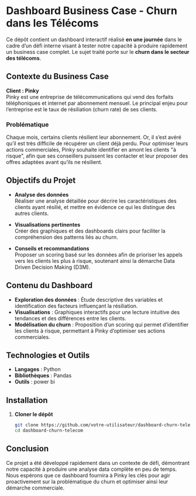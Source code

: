# Dashboard Business Case - Churn dans les Télécoms

Ce dépôt contient un dashboard interactif réalisé **en une journée** dans le cadre d’un défi interne visant à tester notre capacité à produire rapidement un business case complet. Le sujet traité porte sur le **churn dans le secteur des télécoms**.

## Contexte du Business Case

**Client : Pinky**  
Pinky est une entreprise de télécommunications qui vend des forfaits téléphoniques et internet par abonnement mensuel. Le principal enjeu pour l’entreprise est le taux de résiliation (churn rate) de ses clients.

### Problématique

Chaque mois, certains clients résilient leur abonnement. Or, il s’est avéré qu’il est très difficile de récupérer un client déjà perdu. Pour optimiser leurs actions commerciales, Pinky souhaite identifier en amont les clients "à risque", afin que ses conseillers puissent les contacter et leur proposer des offres adaptées avant qu’ils ne résilient.

## Objectifs du Projet

- **Analyse des données**  
  Réaliser une analyse détaillée pour décrire les caractéristiques des clients ayant résilié, et mettre en évidence ce qui les distingue des autres clients.

- **Visualisations pertinentes**  
  Créer des graphiques et des dashboards clairs pour faciliter la compréhension des patterns liés au churn.

- **Conseils et recommandations**  
  Proposer un scoring basé sur les données afin de prioriser les appels vers les clients les plus à risque, soutenant ainsi la démarche Data Driven Decision Making (D3M).

## Contenu du Dashboard

- **Exploration des données** : Étude descriptive des variables et identification des facteurs influençant la résiliation.
- **Visualisations** : Graphiques interactifs pour une lecture intuitive des tendances et des différences entre les clients.
- **Modélisation du churn** : Proposition d’un scoring qui permet d’identifier les clients à risque, permettant à Pinky d’optimiser ses actions commerciales.

## Technologies et Outils

- **Langages** : Python
- **Bibliothèques** : Pandas
- **Outils** : power bi

## Installation

1. **Cloner le dépôt**
   ```bash
   git clone https://github.com/votre-utilisateur/dashboard-churn-telecom.git
   cd dashboard-churn-telecom

## Conclusion
Ce projet a été développé rapidement dans un contexte de défi, démontrant notre capacité à produire une analyse data complète en peu de temps. Nous espérons que ce dashboard fournira à Pinky les clés pour agir proactivement sur la problématique du churn et optimiser ainsi leur démarche commerciale.
